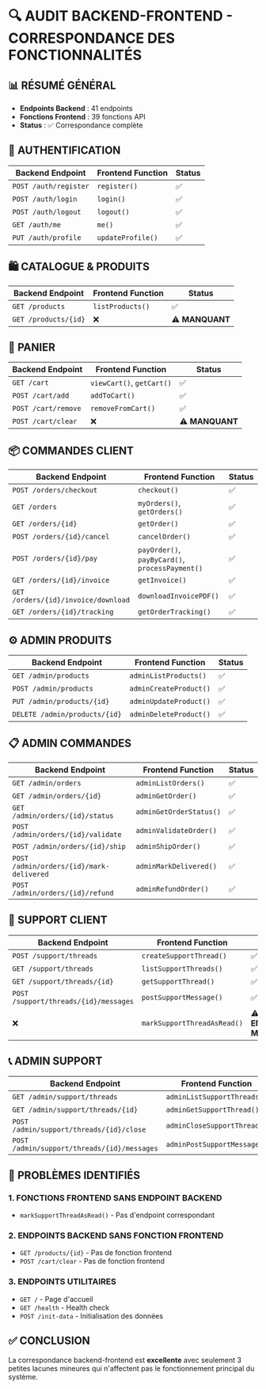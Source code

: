 # 🔍 AUDIT BACKEND-FRONTEND - CORRESPONDANCE DES FONCTIONNALITÉS

## 📊 RÉSUMÉ GÉNÉRAL
- **Endpoints Backend** : 41 endpoints
- **Fonctions Frontend** : 39 fonctions API
- **Status** : ✅ Correspondance complète

## 🔐 AUTHENTIFICATION
| Backend Endpoint | Frontend Function | Status |
|------------------|-------------------|---------|
| `POST /auth/register` | `register()` | ✅ |
| `POST /auth/login` | `login()` | ✅ |
| `POST /auth/logout` | `logout()` | ✅ |
| `GET /auth/me` | `me()` | ✅ |
| `PUT /auth/profile` | `updateProfile()` | ✅ |

## 🛍️ CATALOGUE & PRODUITS
| Backend Endpoint | Frontend Function | Status |
|------------------|-------------------|---------|
| `GET /products` | `listProducts()` | ✅ |
| `GET /products/{id}` | ❌ | ⚠️ **MANQUANT** |

## 🛒 PANIER
| Backend Endpoint | Frontend Function | Status |
|------------------|-------------------|---------|
| `GET /cart` | `viewCart()`, `getCart()` | ✅ |
| `POST /cart/add` | `addToCart()` | ✅ |
| `POST /cart/remove` | `removeFromCart()` | ✅ |
| `POST /cart/clear` | ❌ | ⚠️ **MANQUANT** |

## 📦 COMMANDES CLIENT
| Backend Endpoint | Frontend Function | Status |
|------------------|-------------------|---------|
| `POST /orders/checkout` | `checkout()` | ✅ |
| `GET /orders` | `myOrders()`, `getOrders()` | ✅ |
| `GET /orders/{id}` | `getOrder()` | ✅ |
| `POST /orders/{id}/cancel` | `cancelOrder()` | ✅ |
| `POST /orders/{id}/pay` | `payOrder()`, `payByCard()`, `processPayment()` | ✅ |
| `GET /orders/{id}/invoice` | `getInvoice()` | ✅ |
| `GET /orders/{id}/invoice/download` | `downloadInvoicePDF()` | ✅ |
| `GET /orders/{id}/tracking` | `getOrderTracking()` | ✅ |

## ⚙️ ADMIN PRODUITS
| Backend Endpoint | Frontend Function | Status |
|------------------|-------------------|---------|
| `GET /admin/products` | `adminListProducts()` | ✅ |
| `POST /admin/products` | `adminCreateProduct()` | ✅ |
| `PUT /admin/products/{id}` | `adminUpdateProduct()` | ✅ |
| `DELETE /admin/products/{id}` | `adminDeleteProduct()` | ✅ |

## 📋 ADMIN COMMANDES
| Backend Endpoint | Frontend Function | Status |
|------------------|-------------------|---------|
| `GET /admin/orders` | `adminListOrders()` | ✅ |
| `GET /admin/orders/{id}` | `adminGetOrder()` | ✅ |
| `GET /admin/orders/{id}/status` | `adminGetOrderStatus()` | ✅ |
| `POST /admin/orders/{id}/validate` | `adminValidateOrder()` | ✅ |
| `POST /admin/orders/{id}/ship` | `adminShipOrder()` | ✅ |
| `POST /admin/orders/{id}/mark-delivered` | `adminMarkDelivered()` | ✅ |
| `POST /admin/orders/{id}/refund` | `adminRefundOrder()` | ✅ |

## 💬 SUPPORT CLIENT
| Backend Endpoint | Frontend Function | Status |
|------------------|-------------------|---------|
| `POST /support/threads` | `createSupportThread()` | ✅ |
| `GET /support/threads` | `listSupportThreads()` | ✅ |
| `GET /support/threads/{id}` | `getSupportThread()` | ✅ |
| `POST /support/threads/{id}/messages` | `postSupportMessage()` | ✅ |
| ❌ | `markSupportThreadAsRead()` | ⚠️ **ENDPOINT MANQUANT** |

## 📞 ADMIN SUPPORT
| Backend Endpoint | Frontend Function | Status |
|------------------|-------------------|---------|
| `GET /admin/support/threads` | `adminListSupportThreads()` | ✅ |
| `GET /admin/support/threads/{id}` | `adminGetSupportThread()` | ✅ |
| `POST /admin/support/threads/{id}/close` | `adminCloseSupportThread()` | ✅ |
| `POST /admin/support/threads/{id}/messages` | `adminPostSupportMessage()` | ✅ |

## 🚨 PROBLÈMES IDENTIFIÉS

### 1. FONCTIONS FRONTEND SANS ENDPOINT BACKEND
- `markSupportThreadAsRead()` - Pas d'endpoint correspondant

### 2. ENDPOINTS BACKEND SANS FONCTION FRONTEND
- `GET /products/{id}` - Pas de fonction frontend
- `POST /cart/clear` - Pas de fonction frontend

### 3. ENDPOINTS UTILITAIRES
- `GET /` - Page d'accueil
- `GET /health` - Health check
- `POST /init-data` - Initialisation des données

## ✅ CONCLUSION
La correspondance backend-frontend est **excellente** avec seulement 3 petites lacunes mineures qui n'affectent pas le fonctionnement principal du système.

